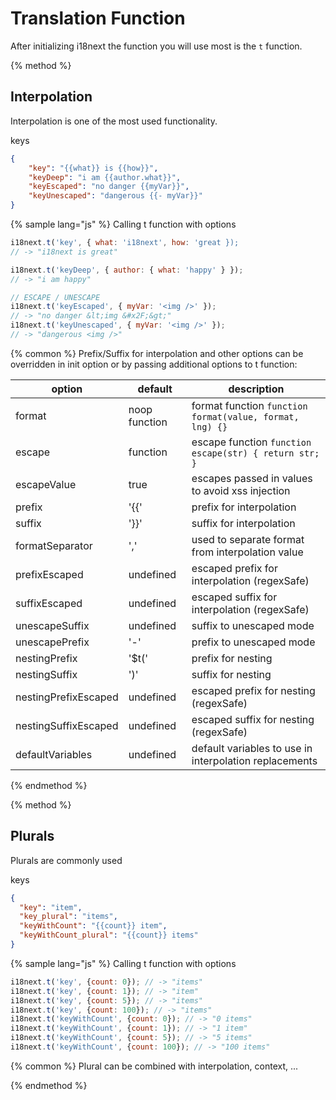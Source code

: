 <!-- toc -->
# Translation Function

After initializing i18next the function you will use most is the `t` function.

{% method %}
## Interpolation

Interpolation is one of the most used functionality.

keys

```json
{
    "key": "{{what}} is {{how}}",
    "keyDeep": "i am {{author.what}}",
    "keyEscaped": "no danger {{myVar}}",
    "keyUnescaped": "dangerous {{- myVar}}"
}
```

{% sample lang="js" %}
Calling t function with options

```js
i18next.t('key', { what: 'i18next', how: 'great });
// -> "i18next is great"

i18next.t('keyDeep', { author: { what: 'happy' } });
// -> "i am happy"

// ESCAPE / UNESCAPE
i18next.t('keyEscaped', { myVar: '<img />' });
// -> "no danger &lt;img &#x2F;&gt;"
i18next.t('keyUnescaped', { myVar: '<img />' });
// -> "dangerous <img />"
```
{% common %}
Prefix/Suffix for interpolation and other options can be overridden in init option or by passing additional options to t function:


option            | default             | description
----------------- | --------------------| -----------------
format            | noop function       | format function `function format(value, format, lng) {}`
escape            | function            | escape function `function escape(str) { return str; }`
escapeValue       | true                | escapes passed in values to avoid xss injection
prefix            | '{{'                | prefix for interpolation
suffix            | '}}'                | suffix for interpolation
formatSeparator   | ','                 | used to separate format from interpolation value
prefixEscaped     | undefined           | escaped prefix for interpolation (regexSafe)
suffixEscaped     | undefined           | escaped suffix for interpolation (regexSafe)
unescapeSuffix    | undefined           | suffix to unescaped mode
unescapePrefix    | '-'                 | prefix to unescaped mode
nestingPrefix     | '$t('               | prefix for nesting
nestingSuffix     | ')'                 | suffix for nesting
nestingPrefixEscaped     | undefined               | escaped prefix for nesting (regexSafe)
nestingSuffixEscaped     | undefined               | escaped suffix for nesting (regexSafe)
defaultVariables  | undefined           | default variables to use in interpolation replacements

{% endmethod %}


{% method %}
## Plurals

Plurals are commonly used

keys

```json
{
  "key": "item",
  "key_plural": "items",
  "keyWithCount": "{{count}} item",
  "keyWithCount_plural": "{{count}} items"
}
```

{% sample lang="js" %}
Calling t function with options

```js
i18next.t('key', {count: 0}); // -> "items"
i18next.t('key', {count: 1}); // -> "item"
i18next.t('key', {count: 5}); // -> "items"
i18next.t('key', {count: 100}); // -> "items"
i18next.t('keyWithCount', {count: 0}); // -> "0 items"
i18next.t('keyWithCount', {count: 1}); // -> "1 item"
i18next.t('keyWithCount', {count: 5}); // -> "5 items"
i18next.t('keyWithCount', {count: 100}); // -> "100 items"
```
{% common %}
Plural can be combined with interpolation, context, ...

{% endmethod %}

